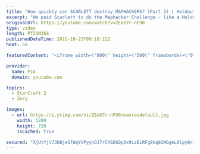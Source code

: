 ```yaml
---
title: "How quickly can SCARLETT destroy MAPHACKERS? (Part 2) | Holdout Challenge - StarCraft 2"
excerpt: "We paid Scarlett to do the Maphacker Challenge - like a Holdout Challenge, but noobs now have MAPHACKS!  Holdout Challenge Playlist: https://www.youtube.com/playlist?list=PLFUDU8AOevUeFDpQtPEfczemYCea_nT3j -- 🐷 Second Channel for Learning Resources: https://www.youtube.com/c/PiGRandom 🐷 Third Channel"
originalUrl: https://youtube.com/watch?v=ZEeG7r-nF90
type: video
length: PT33M36S
publishedDateTime: 2022-10-25T09:10:22Z
heat: 50

featuredContent: "<iframe width=\"800\" height=\"500\" frameborder=\"0\" src=\"https://www.youtube.com/embed/ZEeG7r-nF90\" allow=\"accelerometer; autoplay; encrypted-media; gyroscope; picture-in-picture\" allowfullscreen></iframe>"

provider:
  name: PiG
  domain: youtube.com

topics:
  - StarCraft 2
  - Zerg

images:
  - url: https://i.ytimg.com/vi/ZEeG7r-nF90/maxresdefault.jpg
    width: 1280
    height: 720
    isCached: true

secured: "XjUtYjl73bBjeGfWqYVPyynOJ7r54SDGQpOx9izELRFg8Uq92WbgeL0lpyW/1axNt8A+cvLBE2FioUkicN4AmLfnZVz2mSgwyfLYx0Fp6r7P7QxUaSYEfz0IWAwGxTAh3W6P5DGDoVbrzwcvdhF9HygvzK8+ekzBclITogIgU+j/Xbhub6dkpVW1Qw/4qCWKUy4LDwcKfa48eEQbN+xn5WYQLCHrfanUngONq15QBTMXgH9TkoHKvJ7GhLVhgOUeD2MeSMzqUiZpk20l2x6MJaWqBfQWCkoAXJenvXTdS2Wa/EgL4Bbh7E3gE4YM21/RFzLC+E8rm6lqWPCeBvZGVEPFyeSp0agPkFLEdLDHex7IpdnOwMCchkUNFH/8RjJrUMczspCnIYmjTXYhJvFKb010/EoCIxd3U5GcIPtgHLY=;VeW94UK1I3huUxRp/1HjoQ=="
---
```


